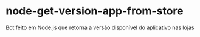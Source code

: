 # node-get-version-app-from-store
Bot feito em Node.js que retorna a versão disponível do aplicativo nas lojas
